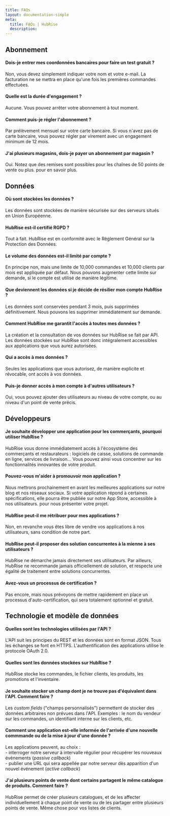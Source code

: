 ```yaml
---
title: FAQs
layout: documentation-simple
meta:
  title: FAQs | HubRise
  description:
---
```


## Abonnement

#### Dois-je entrer mes coordonnées bancaires pour faire un test gratuit ?

Non, vous devez simplement indiquer votre nom et votre e-mail. La facturation ne se mettra en place qu'une fois les premières commandes effectuées.

#### Quelle est la durée d'engagement ?

Aucune. Vous pouvez arrêter votre abonnement à tout moment.

#### Comment puis-je régler l'abonnement ?

Par prélèvement mensuel sur votre carte bancaire. Si vous n'avez pas de carte bancaire, vous pouvez régler par virement avec un engagement minimum de 12 mois.

#### J'ai plusieurs magasins, dois-je payer un abonnement par magasin ?

Oui. Notez que des remises sont possibles pour les chaînes de 50 points de vente ou plus. <ContactFormToggle text="Contactez-nous" /> pour en savoir plus.

## Données

#### Où sont stockées les données ?

Les données sont stockées de manière sécurisée sur des serveurs situés en Union Européenne.

#### HubRise est-il certifié RGPD ?

Tout à fait. HubRise est en conformité avec le Règlement Général sur la Protection des Données.

#### Le volume des données est-il limité par compte ?

En principe non, mais une limite de 10,000 commandes et 10,000 clients par mois est appliquée par défaut. Nous pouvons augmenter cette limite sur demande, si le compte est utilisé de manière légitime.

#### Que deviennent les données si je décide de résilier mon compte HubRise ?

Les données sont conservées pendant 3 mois, puis supprimées définitivement. Nous pouvons les supprimer immédiatement sur demande.

#### Comment HubRise me garantit l'accès à toutes mes données ?

La création et la consultation de vos données sur HubRise se fait par API. Les données stockées sur HubRise sont donc intégralement accessibles aux applications que vous aurez autorisées.

#### Qui a accès à mes données ?

Seules les applications que vous autorisez, de manière explicite et révocable, ont accès à vos données.

#### Puis-je donner accès à mon compte à d'autres utilisateurs ?

Oui, vous pouvez ajouter des utilisateurs au niveau de votre compte, ou au niveau d'un point de vente précis.

## Développeurs

#### Je souhaite développer une application pour les commerçants, pourquoi utiliser HubRise ?

HubRise vous donne immédiatement accès à l'écosystème des commerçants et restaurateurs : logiciels de caisse, solutions de commande en ligne, services de livraison... Vous pouvez ainsi vous concentrer sur les fonctionnalités innovantes de votre produit.

#### Pouvez-vous m'aider à promouvoir mon application ?

Nous mettrons prochainement en avant les meilleures applications sur notre blog et nos réseaux sociaux.
Si votre application répond à certaines spécifications, elle pourra être publiée sur notre App Store, accessible à nos utilisateurs. <ContactFormToggle text="Contactez-nous" /> pour nous présenter votre projet.

#### HubRise peut-il me rétribuer pour mes applications ?

Non, en revanche vous êtes libre de vendre vos applications à nos utilisateurs, sans condition de notre part.

#### HubRise peut-il proposer des solution concurrentes à la mienne à ses utilisateurs ?

HubRise ne démarche jamais directement ses utilisateurs.
Par ailleurs, HubRise ne recommande jamais officiellement de solution, et respecte une égalité de traitement entre solutions concurrentes.

#### Avez-vous un processus de certification ?

Pas encore, mais nous prévoyons de mettre rapidement en place un processus d'auto-certification, qui sera totalement optionnel et gratuit.

## Technologie et modèle de données

#### Quelles sont les technologies utilisées par l'API ?

L'API suit les principes du REST et les données sont en format JSON. Tous les échanges se font en HTTPS. L'authentification des applications utilise le protocole OAuth 2.0.

#### Quelles sont les données stockées sur HubRise ?

HubRise stocke les commandes, le fichier clients, les produits, les promotions et l'inventaire.

#### Je souhaite stocker un champ dont je ne trouve pas d'équivalent dans l'API. Comment faire ?

Les _custom fields_ ("champs personnalisés") permettent de stocker des données arbitraires non prévues dans l'API. Exemples : le nom du vendeur sur les commandes, un identifiant interne sur les clients, etc.

#### Comment une application est-elle informée de l'arrivée d'une nouvelle commmande ou de la mise à jour d'une donnée ?

Les applications peuvent, au choix :<br />
\- interroger notre serveur à intervalle régulier pour récupérer les nouveaux événements (_passive callback_)<br />
\- publier une URL qui sera appellée par notre serveur dès apparition d'un nouvel événement (_active callback_)

#### J'ai plusieurs points de vente dont certains partagent le même catalogue de produits. Comment faire ?

HubRise permet de créer plusieurs catalogues, et de les affecter individuellement à chaque point de vente ou de les partager entre plusieurs points de vente. Même chose pour vos listes de clients.
